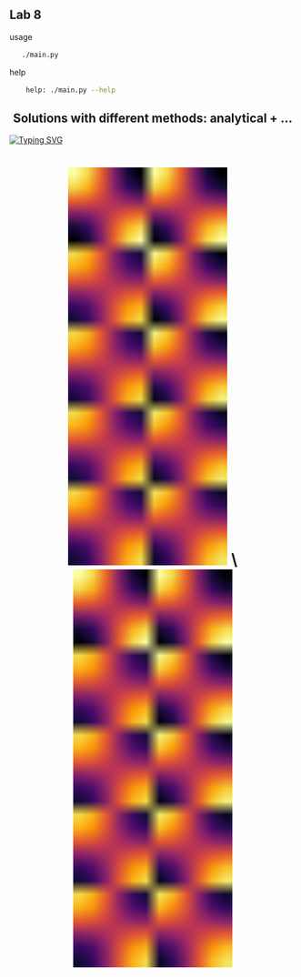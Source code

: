 
## Lab 8


usage
```bash
   ./main.py
```
help
```bash
    help: ./main.py --help
```

<h2 align="center">Solutions with different methods: analytical + ...</h2>


[![Typing SVG](https://readme-typing-svg.demolab.com/?lines=First+:+alterning+directions;Second+:+frictional+steps)](https://git.io/typing-svg)

<h1 align="center"> <img src="sol0.png" height="" width="280"/> \
<img src="sol1.png" height="" width="280"/> </h1>

